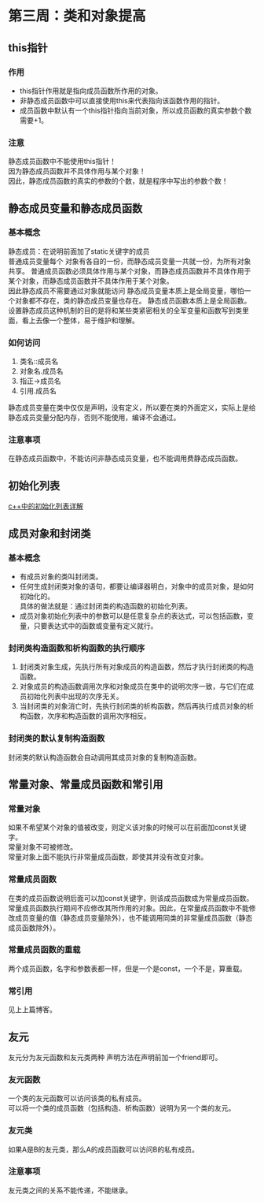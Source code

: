 # 第三周：类和对象提高
## this指针
### 作用
- this指针作用就是指向成员函数所作用的对象。  
- 非静态成员函数中可以直接使用this来代表指向该函数作用的指针。  
- 成员函数中默认有一个this指针指向当前对象，所以成员函数的真实参数个数需要+1。  

### 注意
静态成员函数中不能使用this指针！  
因为静态成员函数并不具体作用与某个对象！  
因此，静态成员函数的真实的参数的个数，就是程序中写出的参数个数！  
## 静态成员变量和静态成员函数
### 基本概念
静态成员：在说明前面加了static关键字的成员  
普通成员变量每个
对象有各自的一份，而静态成员变量一共就一份，为所有对象共享。 
普通成员函数必须具体作用与某个对象，而静态成员函数并不具体作用于某个对象，而静态成员函数并不具体作用于某个对象。  
因此静态成员不需要通过对象就能访问
静态成员变量本质上是全局变量，哪怕一个对象都不存在，类的静态成员变量也存在。
静态成员函数本质上是全局函数。
设置静态成员这种机制的目的是将和某些类紧密相关的全军变量和函数写到类里面，看上去像一个整体，易于维护和理解。  
### 如何访问
1. 类名::成员名  
2. 对象名.成员名  
3. 指正->成员名  
4. 引用.成员名  

静态成员变量在类中仅仅是声明，没有定义，所以要在类的外面定义，实际上是给静态成员变量分配内存，否则不能使用，编译不会通过。  
### 注意事项
在静态成员函数中，不能访问非静态成员变量，也不能调用费静态成员函数。
## 初始化列表  
[c++中的初始化列表详解](https://blog.csdn.net/lws123253/article/details/80368047)
## 成员对象和封闭类
### 基本概念
- 有成员对象的类叫封闭类。  
- 任何生成封闭类对象的语句，都要让编译器明白，对象中的成员对象，是如何初始化的。  
具体的做法就是：通过封闭类的构造函数的初始化列表。  
- 成员对象初始化列表中的参数可以是任意复杂点的表达式，可以包括函数，变量，只要表达式中的函数或变量有定义就行。  

### 封闭类构造函数和析构函数的执行顺序
1. 封闭类对象生成，先执行所有对象成员的构造函数，然后才执行封闭类的构造函数。  
2. 对象成员的构造函数调用次序和对象成员在类中的说明次序一致，与它们在成员初始化列表中出现的次序无关。  
3. 当封闭类的对象消亡时，先执行封闭类的析构函数，然后再执行成员对象的析构函数，次序和构造函数的调用次序相反。  

### 封闭类的默认复制构造函数
封闭类的默认构造函数会自动调用其成员对象的复制构造函数。
## 常量对象、常量成员函数和常引用
### 常量对象
如果不希望某个对象的值被改变，则定义该对象的时候可以在前面加const关键字。  
常量对象不可被修改。  
常量对象上面不能执行非常量成员函数，即使其并没有改变对象。  
### 常量成员函数
在类的成员函数说明后面可以加const关键字，则该成员函数成为常量成员函数。  
常量成员函数执行期间不应修改其所作用的对象。因此，在常量成员函数中不能修改成员变量的值（静态成员变量除外），也不能调用同类的非常量成员函数（静态成员函数除外）。  
### 常量成员函数的重载
两个成员函数，名字和参数表都一样，但是一个是const，一个不是，算重载。
### 常引用
见上上篇博客。
## 友元
友元分为友元函数和友元类两种
声明方法在声明前加一个friend即可。
### 友元函数
一个类的友元函数可以访问该类的私有成员。  
可以将一个类的成员函数（包括构造、析构函数）说明为另一个类的友元。
### 友元类
如果A是B的友元类，那么A的成员函数可以访问B的私有成员。
### 注意事项
友元类之间的关系不能传递，不能继承。